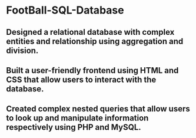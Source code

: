 # FootBall-SQL-Database

## Designed a relational database with complex entities and relationship using aggregation and division.

## Built a user-friendly frontend using HTML and CSS that allow users to interact with the database.

## Created complex nested queries that allow users to look up and manipulate information respectively using PHP and MySQL.
